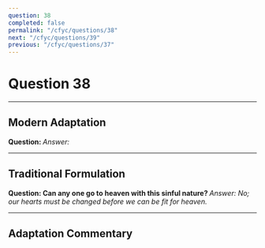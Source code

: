 ```yaml
---
question: 38
completed: false
permalink: "/cfyc/questions/38"
next: "/cfyc/questions/39"
previous: "/cfyc/questions/37"
---
```

# Question 38
---
## Modern Adaptation
<strong>
    Question:
</strong>

<em>
    Answer:
</em>

---
## Traditional Formulation
<strong>
    Question: Can any one go to heaven with this sinful nature?
</strong>

<em>
    Answer: No; our hearts must be changed before we can be fit for heaven.
</em>

---
## Adaptation Commentary
